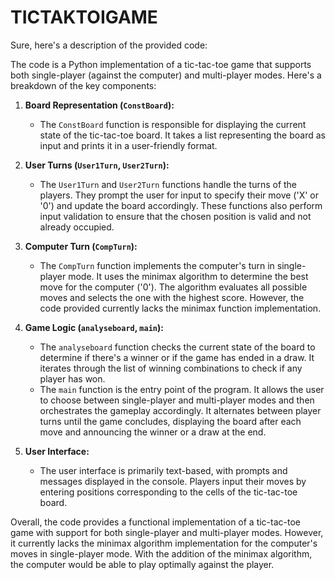 # TICTAKTOIGAME
Sure, here's a description of the provided code:

The code is a Python implementation of a tic-tac-toe game that supports both single-player (against the computer) and multi-player modes. Here's a breakdown of the key components:

1. **Board Representation (`ConstBoard`):**
   - The `ConstBoard` function is responsible for displaying the current state of the tic-tac-toe board. It takes a list representing the board as input and prints it in a user-friendly format.

2. **User Turns (`User1Turn`, `User2Turn`):**
   - The `User1Turn` and `User2Turn` functions handle the turns of the players. They prompt the user for input to specify their move ('X' or '0') and update the board accordingly. These functions also perform input validation to ensure that the chosen position is valid and not already occupied.

3. **Computer Turn (`CompTurn`):**
   - The `CompTurn` function implements the computer's turn in single-player mode. It uses the minimax algorithm to determine the best move for the computer ('0'). The algorithm evaluates all possible moves and selects the one with the highest score. However, the code provided currently lacks the minimax function implementation.

4. **Game Logic (`analyseboard`, `main`):**
   - The `analyseboard` function checks the current state of the board to determine if there's a winner or if the game has ended in a draw. It iterates through the list of winning combinations to check if any player has won.
   - The `main` function is the entry point of the program. It allows the user to choose between single-player and multi-player modes and then orchestrates the gameplay accordingly. It alternates between player turns until the game concludes, displaying the board after each move and announcing the winner or a draw at the end.

5. **User Interface:**
   - The user interface is primarily text-based, with prompts and messages displayed in the console. Players input their moves by entering positions corresponding to the cells of the tic-tac-toe board.

Overall, the code provides a functional implementation of a tic-tac-toe game with support for both single-player and multi-player modes. However, it currently lacks the minimax algorithm implementation for the computer's moves in single-player mode. With the addition of the minimax algorithm, the computer would be able to play optimally against the player.
